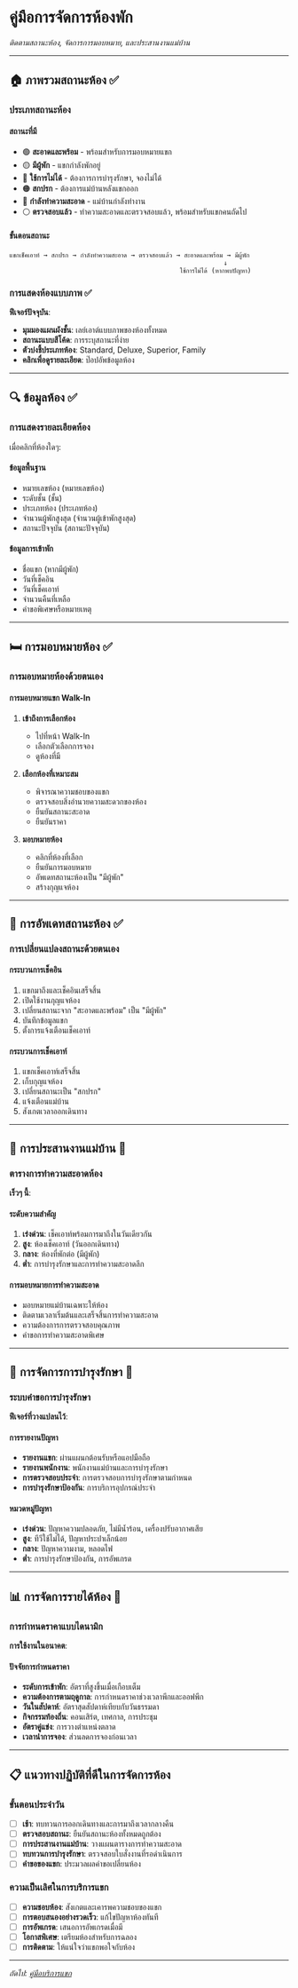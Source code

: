 # คู่มือการจัดการห้องพัก

*ติดตามสถานะห้อง, จัดการการมอบหมาย, และประสานงานแม่บ้าน*

---

## 🏠 ภาพรวมสถานะห้อง ✅

### ประเภทสถานะห้อง

#### **สถานะที่มี**
- 🟢 **สะอาดและพร้อม** - พร้อมสำหรับการมอบหมายแขก
- 🟡 **มีผู้พัก** - แขกกำลังพักอยู่
- 🔴 **ใช้การไม่ได้** - ต้องการการบำรุงรักษา, จองไม่ได้
- 🟠 **สกปรก** - ต้องการแม่บ้านหลังแขกออก
- 🔵 **กำลังทำความสะอาด** - แม่บ้านกำลังทำงาน
- ⚪ **ตรวจสอบแล้ว** - ทำความสะอาดและตรวจสอบแล้ว, พร้อมสำหรับแขกคนถัดไป

#### **ขั้นตอนสถานะ**
```
แขกเช็คเอาท์ → สกปรก → กำลังทำความสะอาด → ตรวจสอบแล้ว → สะอาดและพร้อม → มีผู้พัก
                                                      ↓
                                           ใช้การไม่ได้ (หากพบปัญหา)
```

### การแสดงห้องแบบภาพ ✅
**ฟีเจอร์ปัจจุบัน**:
- **มุมมองแผนผังชั้น**: เลย์เอาต์แบบภาพของห้องทั้งหมด
- **สถานะแบบสีโค้ด**: การระบุสถานะที่ง่าย
- **ตัวบ่งชี้ประเภทห้อง**: Standard, Deluxe, Superior, Family
- **คลิกเพื่อดูรายละเอียด**: ป๊อปอัพข้อมูลห้อง

---

## 🔍 ข้อมูลห้อง ✅

### การแสดงรายละเอียดห้อง
เมื่อคลิกที่ห้องใดๆ:

#### **ข้อมูลพื้นฐาน**
- หมายเลขห้อง (หมายเลขห้อง)
- ระดับชั้น (ชั้น)
- ประเภทห้อง (ประเภทห้อง)
- จำนวนผู้พักสูงสุด (จำนวนผู้เข้าพักสูงสุด)
- สถานะปัจจุบัน (สถานะปัจจุบัน)

#### **ข้อมูลการเข้าพัก**
- ชื่อแขก (หากมีผู้พัก)
- วันที่เช็คอิน
- วันที่เช็คเอาท์
- จำนวนคืนที่เหลือ
- คำขอพิเศษหรือหมายเหตุ

---

## 🛏️ การมอบหมายห้อง ✅

### การมอบหมายห้องด้วยตนเอง

#### **การมอบหมายแขก Walk-In**
1. **เข้าถึงการเลือกห้อง**
   - ไปที่หน้า Walk-In
   - เลือกตัวเลือกการจอง
   - ดูห้องที่มี

2. **เลือกห้องที่เหมาะสม**
   - พิจารณาความชอบของแขก
   - ตรวจสอบสิ่งอำนวยความสะดวกของห้อง
   - ยืนยันสถานะสะอาด
   - ยืนยันราคา

3. **มอบหมายห้อง**
   - คลิกที่ห้องที่เลือก
   - ยืนยันการมอบหมาย
   - อัพเดทสถานะห้องเป็น "มีผู้พัก"
   - สร้างกุญแจห้อง

---

## 🔄 การอัพเดทสถานะห้อง ✅

### การเปลี่ยนแปลงสถานะด้วยตนเอง

#### **กระบวนการเช็คอิน**
1. แขกมาถึงและเช็คอินเสร็จสิ้น
2. เปิดใช้งานกุญแจห้อง
3. เปลี่ยนสถานะจาก "สะอาดและพร้อม" เป็น "มีผู้พัก"
4. บันทึกข้อมูลแขก
5. ตั้งการแจ้งเตือนเช็คเอาท์

#### **กระบวนการเช็คเอาท์**
1. แขกเช็คเอาท์เสร็จสิ้น
2. เก็บกุญแจห้อง
3. เปลี่ยนสถานะเป็น "สกปรก"
4. แจ้งเตือนแม่บ้าน
5. สังเกตเวลาออกเดินทาง

---

## 🧹 การประสานงานแม่บ้าน 🚧

### **ตารางการทำความสะอาดห้อง**
**เร็วๆ นี้**:

#### **ระดับความสำคัญ**
1. **เร่งด่วน**: เช็คเอาท์พร้อมการมาถึงในวันเดียวกัน
2. **สูง**: ห้องเช็คเอาท์ (วันออกเดินทาง)
3. **กลาง**: ห้องที่พักต่อ (มีผู้พัก)
4. **ต่ำ**: การบำรุงรักษาและการทำความสะอาดลึก

#### **การมอบหมายการทำความสะอาด**
- มอบหมายแม่บ้านเฉพาะให้ห้อง
- ติดตามเวลาเริ่มต้นและเสร็จสิ้นการทำความสะอาด
- ความต้องการการตรวจสอบคุณภาพ
- คำขอการทำความสะอาดพิเศษ

---

## 🔧 การจัดการการบำรุงรักษา 🔮

### **ระบบคำขอการบำรุงรักษา**
**ฟีเจอร์ที่วางแปลนไว้**:

#### **การรายงานปัญหา**
- **รายงานแขก**: ผ่านแผนกต้อนรับหรือแอปมือถือ
- **รายงานพนักงาน**: พนักงานแม่บ้านและการบำรุงรักษา
- **การตรวจสอบประจำ**: การตรวจสอบการบำรุงรักษาตามกำหนด
- **การบำรุงรักษาป้องกัน**: การบริการอุปกรณ์ประจำ

#### **หมวดหมู่ปัญหา**
- **เร่งด่วน**: ปัญหาความปลอดภัย, ไม่มีน้ำร้อน, เครื่องปรับอากาศเสีย
- **สูง**: ทีวีใช้ไม่ได้, ปัญหาประปาเล็กน้อย
- **กลาง**: ปัญหาความงาม, หลอดไฟ
- **ต่ำ**: การบำรุงรักษาป้องกัน, การอัพเกรด

---

## 📊 การจัดการรายได้ห้อง 🔮

### **การกำหนดราคาแบบไดนามิก**
**การใช้งานในอนาคต**:

#### **ปัจจัยการกำหนดราคา**
- **ระดับการเข้าพัก**: อัตราที่สูงขึ้นเมื่อเกือบเต็ม
- **ความต้องการตามฤดูกาล**: การกำหนดราคาช่วงเวลาพีกและออฟพีก
- **วันในสัปดาห์**: อัตราสุดสัปดาห์เทียบกับวันธรรมดา
- **กิจกรรมท้องถิ่น**: คอนเสิร์ต, เทศกาล, การประชุม
- **อัตราคู่แข่ง**: การวางตำแหน่งตลาด
- **เวลานำการจอง**: ส่วนลดการจองก่อนเวลา

---

## 📋 แนวทางปฏิบัติที่ดีในการจัดการห้อง

### **ขั้นตอนประจำวัน**
- [ ] **เช้า**: ทบทวนการออกเดินทางและการมาถึงเวลากลางคืน
- [ ] **ตรวจสอบสถานะ**: ยืนยันสถานะห้องทั้งหมดถูกต้อง
- [ ] **การประสานงานแม่บ้าน**: วางแผนตารางการทำความสะอาด
- [ ] **ทบทวนการบำรุงรักษา**: ตรวจสอบใบสั่งงานที่รอดำเนินการ
- [ ] **คำขอของแขก**: ประมวลผลคำขอเปลี่ยนห้อง

### **ความเป็นเลิศในการบริการแขก**
- [ ] **ความชอบห้อง**: สังเกตและเคารพความชอบของแขก
- [ ] **การตอบสนองอย่างรวดเร็ว**: แก้ไขปัญหาห้องทันที
- [ ] **การอัพเกรด**: เสนอการอัพเกรดเมื่อมี
- [ ] **โอกาสพิเศษ**: เตรียมห้องสำหรับการฉลอง
- [ ] **การติดตาม**: ให้แน่ใจว่าแขกพอใจกับห้อง

---

*ถัดไป: [คู่มือบริการแขก](05-guest-services.md)*